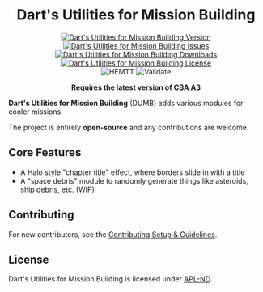 <!-- If you want to make changes to this README, you need to also modify the README.md in the docs folder as well -->

<h1 align="center">Dart's Utilities for Mission Building</h1>
<p align="center">
    <a href="https://github.com/DartsArmaMods/DartsUtilitiesForMissionBuilding/releases/latest">
        <img src="https://img.shields.io/badge/Version-1.0.1-blue?style=flat-square" alt="Dart's Utilities for Mission Building Version">
    </a>
    <a href="https://github.com/DartsArmaMods/DartsUtilitiesForMissionBuilding/issues">
        <img src="https://img.shields.io/github/issues-raw/DartsArmaMods/DartsUtilitiesForMissionBuilding.svg?style=flat-square&label=Issues" alt="Dart's Utilities for Mission Building Issues">
    </a>
    <a href="https://steamcommunity.com/sharedfiles/filedetails/?id=3573024028">
        <img src="https://img.shields.io/steam/downloads/3573024028.svg?style=flat-square&label=Downloads" alt="Dart's Utilities for Mission Building Downloads">
    </a>
    <a href="https://github.com/DartsArmaMods/DartsUtilitiesForMissionBuilding/blob/master/LICENSE">
        <img src="https://img.shields.io/badge/License-APL ND-red?style=flat-square" alt="Dart's Utilities for Mission Building License">
    </a>
    <br>
    <img src="https://img.shields.io/github/actions/workflow/status/DartsArmaMods/DartsUtilitiesForMissionBuilding/hemtt.yml?style=flat-square&label=HEMTT" alt="HEMTT">
    <img src="https://img.shields.io/github/actions/workflow/status/DartsArmaMods/DartsUtilitiesForMissionBuilding/arma.yml?style=flat-square&label=Validate" alt="Validate">
</p>

<p align="center">
    <b>Requires the latest version of <a href="https://github.com/CBATeam/CBA_A3/releases/latest">CBA A3</a></b>
</p>

**Dart's Utilities for Mission Building** (DUMB) adds various modules for cooler missions.

The project is entirely **open-source** and any contributions are welcome.

## Core Features
- A Halo style "chapter title" effect, where borders slide in with a title
- A "space debris" module to randomly generate things like asteroids, ship debris, etc. (WIP)

## Contributing
For new contributers, see the [Contributing Setup & Guidelines](./.github/CONTRIBUTING.md).

## License
Dart's Utilities for Mission Building is licensed under [APL-ND](./LICENSE.md).
